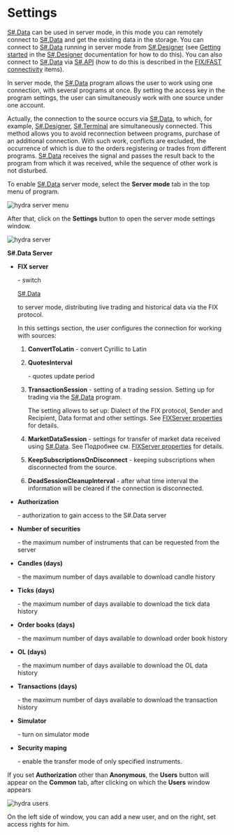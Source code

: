 # Settings

[S\#.Data](Hydra.md) can be used in server mode, in this mode you can remotely connect to [S\#.Data](Hydra.md) and get the existing data in the storage. You can connect to [S\#.Data](Hydra.md) running in server mode from [S\#.Designer](Designer.md) (see [Getting started](Designer_Creating_repository_of_historical_data.md) in the [S\#.Designer](Designer.md) documentation for how to do this). You can also connect to [S\#.Data](Hydra.md) via [S\#.API](StockSharpAbout.md) (how to do this is described in the [FIX\/FAST connectivity](hydraAPIConnect.md) items).

In server mode, the [S\#.Data](Hydra.md) program allows the user to work using one connection, with several programs at once. By setting the access key in the program settings, the user can simultaneously work with one source under one account.

Actually, the connection to the source occurs via [S\#.Data](Hydra.md), to which, for example, [S\#.Designer](Designer.md), [S\#.Terminal](Terminal.md) are simultaneously connected. This method allows you to avoid reconnection between programs, purchase of an additional connection. With such work, conflicts are excluded, the occurrence of which is due to the orders registering or trades from different programs. [S\#.Data](Hydra.md) receives the signal and passes the result back to the program from which it was received, while the sequence of other work is not disturbed. 

To enable [S\#.Data](Hydra.md) server mode, select the **Server mode** tab in the top menu of program.

![hydra server menu](~/images/hydra_server_menu.png)

After that, click on the **Settings** button to open the server mode settings window.

![hydra server](~/images/hydra_server.png)

**S\#.Data Server**

- **FIX server**

   \- switch 

  [S\#.Data](Hydra.md)

   to server mode, distributing live trading and historical data via the FIX protocol. 

  In this settings section, the user configures the connection for working with sources: 
  1. **ConvertToLatin** \- convert Cyrillic to Latin 
  2. **QuotesInterval**

      \- quotes update period 
  3. **TransactionSession** \- setting of a trading session. Setting up for trading via the [S\#.Data](Hydra.md) program. 

     The setting allows to set up: Dialect of the FIX protocol, Sender and Recipient, Data format and other settings. See [FIXServer properties](https://doc.stocksharp.ru/html/Properties_T_StockSharp_Fix_FixServer.htm) for details.
  4. **MarketDataSession** \- settings for transfer of market data received using [S\#.Data](Hydra.md). See Подробнее см. [FIXServer properties](https://doc.stocksharp.ru/html/Properties_T_StockSharp_Fix_FixServer.htm) for details. 
  5. **KeepSubscriptionsOnDisconnect** \- keeping subscriptions when disconnected from the source. 
  6. **DeadSessionCleanupInterval** \- after what time interval the information will be cleared if the connection is disconnected.
- **Authorization**

   \- authorization to gain access to the S\#.Data server 
- **Number of securities**

   \- the maximum number of instruments that can be requested from the server 
- **Candles (days)**

   \- the maximum number of days available to download candle history 
- **Ticks (days)**

   \- the maximum number of days available to download the tick data history 
- **Order books (days)**

   \- the maximum number of days available to download order book history 
- **OL (days)**

   \- the maximum number of days available to download the OL data history 
- **Transactions (days)**

   \- the maximum number of days available to download the transaction history 
- **Simulator**

   \- turn on simulator mode 
- **Security maping**

   \- enable the transfer mode of only specified instruments. 

If you set **Authorization** other than **Anonymous**, the **Users** button will appear on the **Common** tab, after clicking on which the **Users** window appears

![hydra users](~/images/hydra_users.png)

On the left side of window, you can add a new user, and on the right, set access rights for him. 
